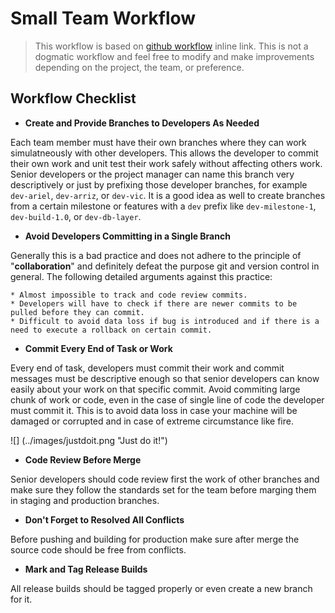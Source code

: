 # Small Team Workflow

> This workflow is based on [github workflow](https://guides.github.com/introduction/flow/ "Github Workflow") inline link.
> This is not a dogmatic workflow and feel free to modify and make improvements depending on the project, the team, or preference.

## Workflow Checklist  

* __Create and Provide Branches to Developers As Needed__  

Each team member must have their own branches where they can work simulatneously with other developers. This allows the developer to commit their own work and unit test their work safely without affecting others work. Senior developers or the project manager can name this branch very descriptively or just by prefixing those developer branches, for example ``dev-ariel``, ``dev-arriz``, or ``dev-vic``. It is a good idea as well to create branches from a certain milestone or features with a ``dev`` prefix like ``dev-milestone-1``, ``dev-build-1.0``, or ``dev-db-layer``.

* __Avoid Developers Committing in a Single Branch__  

Generally this is a bad practice and does not adhere to the principle of "__collaboration__" and definitely defeat the purpose git and version control in general. The following detailed arguments against this practice:  

    * Almost impossible to track and code review commits.
    * Developers will have to check if there are newer commits to be pulled before they can commit.
    * Difficult to avoid data loss if bug is introduced and if there is a need to execute a rollback on certain commit.

* __Commit Every End of Task or Work__  

Every end of task, developers must commit their work and commit messages must be descriptive enough so that senior developers can know easily about your work on that specific commit. Avoid commiting large chunk of work or code, even in the case of single line of code the developer must commit it. This is to avoid data loss in case your machine will be damaged or corrupted and in case of extreme circumstance like fire.  

![]  (../images/justdoit.png "Just do it!")  

* __Code Review Before Merge__  

Senior developers should code review first the work of other branches and make sure they follow the standards set for the team before marging them in staging and production branches.

* __Don't Forget to Resolved All Conflicts__  

Before pushing and building for production make sure after merge the source code should be free from conflicts.

* __Mark and Tag Release Builds__  

All release builds should be tagged properly or even create a new branch for it.

